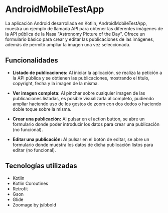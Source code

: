 # AndroidMobileTestApp

La aplicación Android desarrollada en Kotlin, AndroidMobileTestApp, muestra un ejemplo de llamada API para obtener las diferentes imágenes de la API pública de la Nasa "Astronomy Picture of the Day". Ofrece un formulario básico para crear y editar las publicaciones de las imágenes, además de permitir ampliar la imagen una vez seleccionada.

## Funcionalidades

- **Listado de publicaciones:** Al iniciar la aplicación, se realiza la petición a la API pública y se obtienen las publicaciones, mostrando el título, copyright, fecha y la imagen de la misma.

- **Ver imagen completa:** Al pinchar sobre cualquier imagen de las publicaciones listadas, es posible visualizarla al completo, pudiendo ampliar haciendo uso de los gestos de zoom con dos dedos o haciendo doble toque sobre la misma.

- **Crear una publicación:** Al pulsar en el action button, se abre un formulario donde poder introducir los datos para crear una publicación (no funcional).

- **Editar una publicación:** Al pulsar en el botón de editar, se abre un formulario donde muestra los datos de dicha publicación listos para editar (no funcional).

## Tecnologías utilizadas

- Kotlin
- Kotlin Coroutines
- Retrofit
- Gson
- Glide
- Zoomage by jsibbold
